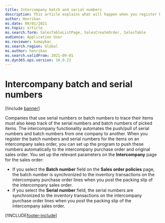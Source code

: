 ```yaml
---
title: Intercompany batch and serial numbers
description: This article explains what will happen when you register batch numbers and serial numbers for intercompany orders
author: Henrikan
ms.date: 09/01/2021
ms.topic: article
ms.search.form: SalesTableListPage, SalesCreateOrder, SalesTable
audience: Application User
ms.reviewer: kamaybac
ms.search.region: Global
ms.author: henrikan
ms.search.validFrom: 2021-09-01
ms.dyn365.ops.version: 10.0.22
---
```


# Intercompany batch and serial numbers

[!include [banner](../../includes/banner.md)]

Companies that use serial numbers or batch numbers to trace their items must also keep track of the serial numbers and batch numbers of picked items. The intercompany functionality automates the push/pull of serial numbers and batch numbers from one company to another. When you register the batch numbers and serial numbers for the items on an intercompany sales order, you can set up the program to push these numbers automatically to the intercompany purchase order and original sales order. You set up the relevant parameters on the **Intercompany** page for the sales order:

- If you select the **Batch number** field on the **Sales order policies** page, the batch number is synchronized to the inventory transactions on the intercompany purchase order lines when you post the packing slip of the intercompany sales order.
- If you select the **Serial number** field, the serial numbers are synchronized to the inventory transactions on the intercompany purchase order lines when you post the packing slip of the intercompany sales order.

[!INCLUDE[footer-include](../../includes/footer-banner.md)]
